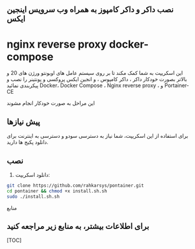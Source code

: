 
 ## نصب داکر و داکر کامپوز به همراه وب سرویس اینجین ایکس
 # nginx reverse proxy docker-compose

این اسکریپت به شما کمک مکند تا بر روی سیستم عامل های اوبونتو ورژن های 20 و بالاتر بصورت خودکار داکر ، داکر کامپوس ، و انجین ایکس پروکسی و پونتینر را نصب و پیکربندی نمائید 
Docker، Docker Compose ، Nginx reverse proxy  ، و Portainer-CE

 این مراحل به صورت خودکار انجام مشوند

## پیش نیازها

برای استفاده از این اسکریپت، شما نیاز به دسترسی سودو و دسترسی به اینترنت برای دانلود پکیج ها دارید.

## نصب

1. دانلود اسکریپت:

```sh
git clone https://github.com/rahkarsys/pontainer.git
cd pontainer && chmod +x install.sh.sh
sudo ./install.sh.sh
```




منابع

## برای اطلاعات بیشتر، به منابع زیر مراجعه کنید


[TOC]




